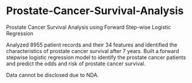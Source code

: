 # Prostate-Cancer-Survival-Analysis
Prostate Cancer Survival Analysis using Forward Step-wise Logistic Regression

Analyzed 8955 patient records and their 34 features and identified the characteristics of prostate cancer survival after 7 years. Built a forward stepwise logistic regression model to identify the prostate cancer patients and predict the odds and risk of prostate cancer survival.

Data cannot be disclosed due to NDA.
